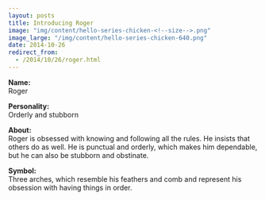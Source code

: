 ```yaml
---
layout: posts
title: Introducing Roger
image: "img/content/hello-series-chicken-<!--size-->.png"
image_large: "/img/content/hello-series-chicken-640.png"
date: 2014-10-26
redirect_from:
  - /2014/10/26/roger.html
---
```


**Name:**<br>
Roger

**Personality:**<br>
Orderly and stubborn

**About:**<br>
Roger is obsessed with knowing and following all the rules.
He insists that others do as well.
He is punctual and orderly, which makes him dependable, 
but he can also be stubborn and obstinate.

**Symbol:**<br>
Three arches, which resemble his feathers and comb and represent his obsession with having things in order.